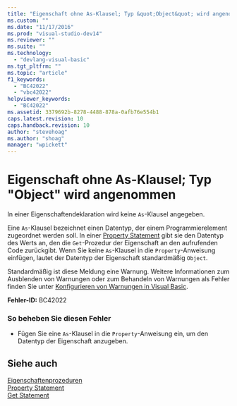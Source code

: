```yaml
---
title: "Eigenschaft ohne As-Klausel; Typ &quot;Object&quot; wird angenommen | Microsoft Docs"
ms.custom: ""
ms.date: "11/17/2016"
ms.prod: "visual-studio-dev14"
ms.reviewer: ""
ms.suite: ""
ms.technology: 
  - "devlang-visual-basic"
ms.tgt_pltfrm: ""
ms.topic: "article"
f1_keywords: 
  - "BC42022"
  - "vbc42022"
helpviewer_keywords: 
  - "BC42022"
ms.assetid: 3379692b-8278-4488-878a-0afb76e554b1
caps.latest.revision: 10
caps.handback.revision: 10
author: "stevehoag"
ms.author: "shoag"
manager: "wpickett"
---
```

# Eigenschaft ohne As-Klausel; Typ &quot;Object&quot; wird angenommen
In einer Eigenschaftendeklaration wird keine `As`\-Klausel angegeben.  
  
 Eine `As`\-Klausel bezeichnet einen Datentyp, der einem Programmierelement zugeordnet werden soll. In einer [Property Statement](../../visual-basic/language-reference/statements/property-statement.md) gibt sie den Datentyp des Werts an, den die `Get`\-Prozedur der Eigenschaft an den aufrufenden Code zurückgibt. Wenn Sie keine `As`\-Klausel in die `Property`\-Anweisung einfügen, lautet der Datentyp der Eigenschaft standardmäßig `Object`.  
  
 Standardmäßig ist diese Meldung eine Warnung. Weitere Informationen zum Ausblenden von Warnungen oder zum Behandeln von Warnungen als Fehler finden Sie unter [Konfigurieren von Warnungen in Visual Basic](/visual-studio/ide/configuring-warnings-in-visual-basic).  
  
 **Fehler\-ID:** BC42022  
  
### So beheben Sie diesen Fehler  
  
-   Fügen Sie eine `As`\-Klausel in die `Property`\-Anweisung ein, um den Datentyp der Eigenschaft anzugeben.  
  
## Siehe auch  
 [Eigenschaftenprozeduren](../../visual-basic/programming-guide/language-features/procedures/property-procedures.md)   
 [Property Statement](../../visual-basic/language-reference/statements/property-statement.md)   
 [Get Statement](../../visual-basic/language-reference/statements/get-statement.md)